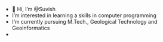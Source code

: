 - 👋 Hi, I’m @Suvish
- I’m interested in learning a skills in computer programming
- I’m currently pursuing M.Tech., Geological Technology and Geoinformatics
-  
